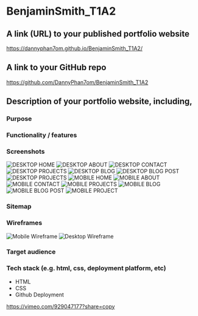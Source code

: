 # BenjaminSmith_T1A2

## A link (URL) to your published portfolio website
https://dannyphan7om.github.io/BenjaminSmith_T1A2/

## A link to your GitHub repo
https://github.com/DannyPhan7om/BenjaminSmith_T1A2

## Description of your portfolio website, including,
### Purpose
### Functionality / features
### Screenshots


![DESKTOP HOME](<Site Screenshots/DESKTOP/DESKTOP HOME.png>)
![DESKTOP ABOUT](<Site Screenshots/DESKTOP/DESKTOP ABOUT.png>)
![DESKTOP CONTACT](<Site Screenshots/DESKTOP/DESKTOP CONTACT.png>)
![DESKTOP PROJECTS](<Site Screenshots/DESKTOP/DESKTOP PROJECTS.png>)
![DESKTOP BLOG](<Site Screenshots/DESKTOP/DESKTOP BLOG.png>)
![DESKTOP BLOG POST](<Site Screenshots/DESKTOP/DESKTOP BLOG POST.png>)
![DESKTOP PROJECTS](<Site Screenshots/DESKTOP/DESKTOP PROJECTS.png>)
![MOBILE HOME](<Site Screenshots/MOBILE/MOBILE HOME.png>)
![MOBILE ABOUT](<Site Screenshots/MOBILE/MOBILE ABOUT.png>)
![MOBILE CONTACT](<Site Screenshots/MOBILE/MOBILE CONTACT.png>)
![MOBILE PROJECTS](<Site Screenshots/MOBILE/MOBILE PROJECTS.png>)
![MOBILE BLOG](<Site Screenshots/MOBILE/MOBILE BLOG.png>)
![MOBILE BLOG POST](<Site Screenshots/MOBILE/MOBILE BLOG POST.png>)
![MOBILE PROJECT](<Site Screenshots/MOBILE/MOBILE PROJECTS.png>)

### Sitemap


### Wireframes

![Mobile Wireframe](<Wireframes/Mobile Wireframe.png>)
![Desktop Wireframe](<Wireframes/Desktop Wireframe.png>)

### Target audience
### Tech stack (e.g. html, css, deployment platform, etc)
* HTML
* CSS
* Github Deployment


https://vimeo.com/929047177?share=copy